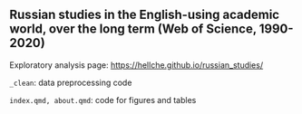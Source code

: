 ## Russian studies in the English-using academic world, over the long term (Web of Science, 1990-2020)

Exploratory analysis page: https://hellche.github.io/russian_studies/

`_clean`: data preprocessing code

`index.qmd, about.qmd`: code for figures and tables
